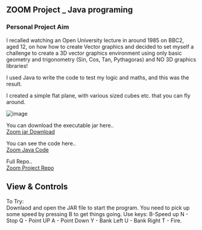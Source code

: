 ## ZOOM Project _ Java programing

### Personal Project Aim

I recalled watching an Open University lecture in around 1985 on BBC2, aged 12, on how how to create Vector graphics and decided to set myself a challenge to create a 3D vector graphics environment using only basic geometry and trigonometry (Sin, Cos, Tan, Pythagoras) and NO 3D graphics libraries!

I used Java to write the code to test my logic and maths, and this was the result.  

I created a simple flat plane, with various sized cubes etc. that you can fly around.  

![image](https://user-images.githubusercontent.com/65806732/179815440-e5024628-e68b-40b2-bbac-0b4dd7827f6b.png)

You can download the executable jar here..  
[Zoom jar Download](https://github.com/AndrewFormosa/ZoomExample/blob/master/ZoomExample.jar?raw=true) 

You can see the code here..  
[Zoom Java Code](https://github.com/AndrewFormosa/ZoomExample/tree/master/src)

Full Repo..  
[Zoom Project Repo](https://github.com/AndrewFormosa/ZoomExample.git)

## View & Controls  
To Try:  
Downlaod and open the JAR file to start the program.
You need to pick up some speed by pressing B to get things going.
Use keys:
B-Speed up
N - Stop
Q - Point UP
A - Point Down
Y - Bank Left
U - Bank Right
T - Fire.


